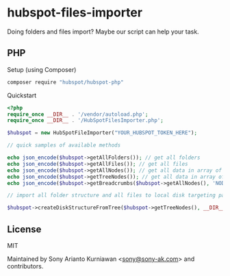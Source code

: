 # hubspot-files-importer
Doing folders and files import? Maybe our script can help your task.

## PHP
Setup (using Composer)

```bash
composer require "hubspot/hubspot-php"
```

Quickstart

```php
<?php
require_once __DIR__ . '/vendor/autoload.php';
require_once __DIR__ . '/HubSpotFilesImporter.php';

$hubspot = new HubSpotFileImporter("YOUR_HUBSPOT_TOKEN_HERE");

// quick samples of available methods

echo json_encode($hubspot->getAllFolders()); // get all folders
echo json_encode($hubspot->getAllFiles()); // get all files
echo json_encode($hubspot->getAllNodes()); // get all data in array of nodes (folders and files combined)
echo json_encode($hubspot->getTreeNodes()); // get all data in array of nodes respecting tree format (folders and files combined) 
echo json_encode($hubspot->getBreadcrumbs($hubspot->getAllNodes(), 'NODE_ID_HERE')); // get breadcrumbs for particular node id

// import all folder structure and all files to local disk targeting particular local folder

$hubspot->createDiskStructureFromTree($hubspot->getTreeNodes(), __DIR__ . '/files');
```

## License
MIT

Maintained by Sony Arianto Kurniawan <<sony@sony-ak.com>> and contributors.
